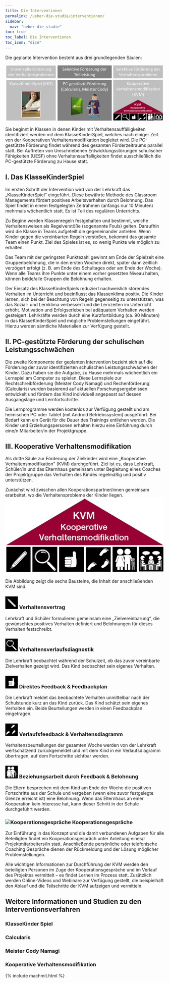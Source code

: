 ```yaml
---
title: Die Interventionen
permalink: /ueber-die-studie/interventionen/
sidebar:
  nav: "ueber-die-studie"
toc: true
toc_label: Die Interventionen
toc_icon: "dice"
---
```


Die geplante Intervention besteht aus drei grundlegenden Säulen:

![Interventionsbausteine](/assets/images/logos/Interventionsbausteine.png)

Sie beginnt in Klassen in denen Kinder mit Verhaltensauffälligkeiten identifiziert werden mit dem KlasseKinderSpiel, welches nach einiger Zeit von der Kooperativen Verhaltensmodifikation begleitet wird. Die PC-gestützte Förderung findet während des gesamten Förderzeitraums parallel statt. Bei Auftreten von Umschriebenen Entwicklungsstörungen schulischer Fähigkeiten (UESF) ohne Verhaltensauffälligkeiten findet ausschließlich die PC-gestützte Förderung zu Hause statt.

## I. Das KlasseKinderSpiel

Im ersten Schritt der Intervention wird von der Lehrkraft das „KlasseKinderSpiel“ eingeführt. Diese bewährte Methode des Classroom Managements fördert positives Arbeitsverhalten durch Belohnung. Das Spiel findet in einem festgelegten Zeitrahmen (anfangs nur 10 Minuten) mehrmals wöchentlich statt. Es ist Teil des regulären Unterrichts.

Zu Beginn werden Klassenregeln festgehalten und bestimmt, welche Verhaltensweisen als Regelverstöße (sogenannte Fouls) gelten. Daraufhin wird die Klasse in Teams aufgeteilt die gegeneinander antreten. Wenn Kinder gegen die vereinbarten Regeln verstoßen, bekommt das gesamte Team einen Punkt. Ziel des Spieles ist es, so wenig Punkte wie möglich zu erhalten. 

Das Team mit der geringsten Punktezahl gewinnt am Ende der Spielzeit eine Gruppenbelohnung, die in den ersten Wochen direkt, später dann zeitlich verzögert erfolgt (z. B. am Ende des Schultages oder am Ende der Woche). Wenn alle Teams ihre Punkte unter einem vorher gesetzten Niveau halten, können beide/alle Gruppen die Belohnung erhalten. 

Der Einsatz des KlasseKinderSpiels reduziert nachweislich störendes Verhalten im Unterricht und beeinflusst das Klassenklima positiv. Die Kinder lernen, sich bei der Beachtung von Regeln gegenseitig zu unterstützen, was das Sozial- und Lernklima verbessert und die Lernzeiten im Unterricht erhöht. Motivation und Erfolgserleben bei adäquatem Verhalten werden gesteigert. 
Lehrkräfte werden durch eine Kurzfortbildung (ca. 90 Minuten) in das KlasseKinderSpiel und mögliche Problemstellungen eingeführt. Hierzu werden sämtliche Materialien zur Verfügung gestellt.

## II. PC-gestützte Förderung der schulischen Leistungsschwächen

Die zweite Komponente der geplanten Intervention bezieht sich auf die Förderung der zuvor identifizierten schulischen Leistungsschwächen der Kinder. Dazu haben sie die Aufgabe, zu Hause mehrmals wöchentlich ein Lernspiel am Computer zu spielen. Diese Lernspiele zur Rechtschreibförderung (Meister Cody Namagi) und Rechenförderung (Calcularis) wurden basierend auf aktuellen Forschungsergebnissen entwickelt und fördern das Kind individuell angepasst auf dessen Ausgangslage und Lernfortschritte. 

Die Lernprogramme werden kostenlos zur Verfügung gestellt und am heimischen PC oder Tablet (mit Android Betriebssystem) ausgeführt. Bei Bedarf kann ein Gerät für die Dauer des Trainings entliehen werden. Die Kinder und Erziehungspersonen erhalten hierzu eine Einführung durch eine/n Mitarbeiter/in der Projektgruppe. 

## III. Kooperative Verhaltensmodifikation

Als dritte Säule zur Förderung der Zielkinder wird eine „Kooperative Verhaltensmodifikation" (KVM) durchgeführt. Ziel ist es, dass Lehrkraft, Schüler/in und das Elternhaus gemeinsam unter Begleitung eines Coaches der Projektgruppe das Verhalten des Kindes regelmäßig und positiv unterstützen.

Zunächst wird zwischen allen Kooperationspartner/innen gemeinsam erarbeitet, wo die Verhaltensprobleme der Kinder liegen.  
![KVM Kooperative Verhaltensmodifikation - Gesamtbild](/assets/images/logos/KVM_komplett.png)

Die Abbildung zeigt die sechs Bausteine, die Inhalt der anschließenden KVM sind.

### ![Verhaltensvertrag](/assets/images/logos/KVM_Verhaltensvertrag_40Px.png) Verhaltensvertrag

Lehrkraft und Schüler formulieren gemeinsam eine „Zielvereinbarung“, die gewünschtes positives Verhalten definiert und Belohnungen für dieses Verhalten festschreibt.

### ![Verhaltensverlaufsdiagnostik](/assets/images/logos/KVM_Verhaltensverlaufsdiagnostik_40Px.png)   Verhaltensverlaufsdiagnostik 

Die Lehrkraft beobachtet während der Schulzeit, ob das zuvor vereinbarte Zielverhalten gezeigt wird. Das Kind beobachtet sein eigenes Verhalten. 

### ![Direktes Feedback & Feedbackplan](/assets/images/logos/KVM_Feedback_Feedbackplan_40Px.png) Direktes Feedback & Feedbackplan

Die Lehrkraft meldet das beobachtete Verhalten unmittelbar nach der Schulstunde kurz an das Kind zurück. Das Kind schätzt sein eigenes Verhalten ein. Beide Beurteilungen werden in einen Feedbackplan eingetragen. 

### ![Verlaufsfeedback & Verhaltensdiagramme](/assets/images/logos/KVM_Verlaufsfeedback_Verhaltensdiagramm_40Px.png) Verlaufsfeedback & Verhaltensdiagramm

Verhaltensbeurteilungen der gesamten Woche werden von der Lehrkraft wertschätzend zurückgemeldet und mit dem Kind in ein Verlaufsdiagramm übertragen, auf dem Fortschritte sichtbar werden. 

### ![Beziehungsarbeit durch Feedback & Belohnung](/assets/images/logos/KVM_Beziehungsarbeit_40Px.png) Beziehungsarbeit durch Feedback & Belohnung

Die Eltern besprechen mit dem Kind am Ende der Woche die positiven Fortschritte aus der Schule und vergeben (wenn eine zuvor festgelegte Grenze erreicht ist) eine Belohnung. Wenn das Elternhaus an einer Kooperation kein Interesse hat, kann dieser Schritt in der Schule durchgeführt werden.

### ![Kooperationsgespräche](/assets/images/logos/KVM_Kooperationsgespräche_40Px.png)   Kooperationsgespräche

Zur Einführung in das Konzept und die damit verbundenen Aufgaben für alle Beteiligten findet ein Kooperationsgespräch unter Anleitung eines/r Projektmitarbeiters/in statt. Anschließende persönliche oder telefonische Coaching Gespräche dienen der Rückmeldung und der Lösung möglicher Problemstellungen.

Alle wichtigen Informationen zur Durchführung der KVM werden den beteiligten Personen im Zuge der Kooperationsgespräche und im Verlauf des Projektes vermittelt – es findet Lernen im Prozess statt. Zusätzlich werden Online-Videos und Webinare zur Verfügung gestellt, die beispielhaft den Ablauf und die Teilschritte der KVM aufzeigen und vermitteln. 

## Weitere Informationen und Studien zu den Interventionsverfahren

### KlasseKinder Spiel

### Calcularis

### Meister Cody Namagi

### Kooperative Verhaltensmodifikation

{% include machmit.html %}
